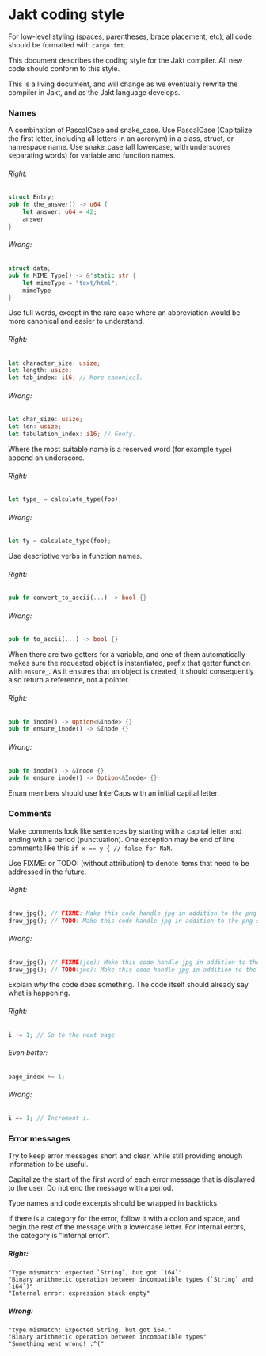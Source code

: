 # Jakt coding style

For low-level styling (spaces, parentheses, brace placement, etc), all code should be formatted with `cargo fmt`.

This document describes the coding style for the Jakt compiler. All new code should conform to this style.

This is a living document, and will change as we eventually rewrite the compiler in Jakt, and as the Jakt language develops.


### Names

A combination of PascalCase and snake\_case. Use PascalCase (Capitalize the first letter, including all letters in an acronym) in a class, struct, or namespace name. Use snake\_case (all lowercase, with underscores separating words) for variable and function names.

###### Right:

```rust
struct Entry;
pub fn the_answer() -> u64 {
    let answer: u64 = 42;
    answer
}
```

###### Wrong:

```rust
struct data;
pub fn MIME_Type() -> &'static str {
    let mimeType = "text/html";
    mimeType
}
```

Use full words, except in the rare case where an abbreviation would be more canonical and easier to understand.

###### Right:

```rust
let character_size: usize;
let length: usize;
let tab_index: i16; // More canonical.
```

###### Wrong:

```rust
let char_size: usize;
let len: usize;
let tabulation_index: i16; // Goofy.
```

Where the most suitable name is a reserved word (for example `type`) append an underscore.

###### Right:

```rust
let type_ = calculate_type(foo);
```

###### Wrong:

```rust
let ty = calculate_type(foo);
```

Use descriptive verbs in function names.

###### Right:

```rust
pub fn convert_to_ascii(...) -> bool {}
```

###### Wrong:

```rust
pub fn to_ascii(...) -> bool {}
```

When there are two getters for a variable, and one of them automatically makes sure the requested object is instantiated, prefix that getter function with `ensure_`. As it ensures that an object is created, it should consequently also return a reference, not a pointer.

###### Right:

```rust
pub fn inode() -> Option<&Inode> {}
pub fn ensure_inode() -> &Inode {}
```

###### Wrong:

```rust
pub fn inode() -> &Inode {}
pub fn ensure_inode() -> Option<&Inode> {}
```

Enum members should use InterCaps with an initial capital letter.

### Comments

Make comments look like sentences by starting with a capital letter and ending with a period (punctuation). One exception may be end of line comments like this `if x == y { // false for NaN`.

Use FIXME: or TODO: (without attribution) to denote items that need to be addressed in the future.

###### Right:

```rust
draw_jpg(); // FIXME: Make this code handle jpg in addition to the png support.
draw_jpg(); // TODO: Make this code handle jpg in addition to the png support.
```

###### Wrong:

```rust
draw_jpg(); // FIXME(joe): Make this code handle jpg in addition to the png support.
draw_jpg(); // TODO(joe): Make this code handle jpg in addition to the png support.
```

Explain *why* the code does something. The code itself should already say what is happening.

###### Right:

```rust
i += 1; // Go to the next page.
```

###### Even better:

```rust
page_index += 1;
```

###### Wrong:

```rust
i += 1; // Increment i.
```

### Error messages

Try to keep error messages short and clear, while still providing enough information to be useful.

Capitalize the start of the first word of each error message that is displayed to the user. Do not end the message with a period.

Type names and code excerpts should be wrapped in backticks.

If there is a category for the error, follow it with a colon and space, and begin the rest of the message with a lowercase letter. For internal errors, the category is "Internal error".

##### Right:

```
"Type mismatch: expected `String`, but got `i64`"
"Binary arithmetic operation between incompatible types (`String` and `i64`)"
"Internal error: expression stack empty"
```

##### Wrong:

```
"type mismatch: Expected String, but got i64."
"Binary arithmetic operation between incompatible types"
"Something went wrong! :^("
```
